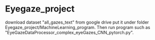 # Eyegaze_project

download dataset "all_gazes_text" from google drive
put it under folder Eyegaze_project/MachineLearning_program. Then run program such as "EyeGazeDataProcessor_complex_eyeGazes_CNN_pytorch.py".
